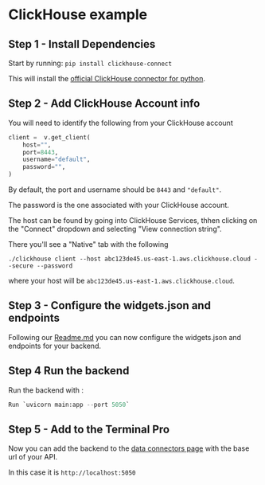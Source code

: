 # ClickHouse example

## Step 1 - Install Dependencies

Start by running: `pip install clickhouse-connect`

This will install the [official ClickHouse connector for python](https://clickhouse.com/docs/en/integrations/python).


## Step 2 - Add ClickHouse Account info

You will need to identify the following from your ClickHouse account

```python
client =  v.get_client(
    host="",
    port=8443,
    username="default",
    password="",
)
```

By default, the port and username should be `8443` and `"default"`.

The password is the one associated with your ClickHouse account.

The host can be found by going into ClickHouse Services, thhen clicking on the "Connect" dropdown and selecting "View connection string".

There you'll see a "Native" tab with the following

```console
./clickhouse client --host abc123de45.us-east-1.aws.clickhouse.cloud --secure --password
```

where your host will be `abc123de45.us-east-1.aws.clickhouse.cloud`.


## Step 3 - Configure the widgets.json and endpoints

Following our [Readme.md](/README.md) you can now configure the widgets.json and endpoints for your backend.


## Step 4 Run the backend

Run the backend with :

```python
Run `uvicorn main:app --port 5050`
```

## Step 5 - Add to the Terminal Pro

Now you can add the backend to the [data connectors page](https://pro.openbb.dev/app/data-connectors) with the base url of your API.

In this case it is `http://localhost:5050`
